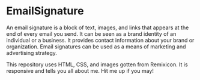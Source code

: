 # EmailSignature
An email signature is a block of text, images, and links that appears at the end of every email you send. It can be seen as a brand identity of an individual or a business. It provides contact information about your brand or organization. Email signatures can be used as a means of marketing and advertising strategy. 

This repository uses HTML, CSS, and images gotten from Remixicon. It is responsive and tells you all about me. 
Hit me up if you may! 
